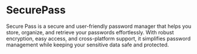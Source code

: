 # SecurePass
Secure Pass is a secure and user-friendly password manager that helps you store, organize, and retrieve your passwords effortlessly. With robust encryption, easy access, and cross-platform support, it simplifies password management while keeping your sensitive data safe and protected.
